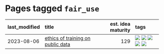 # Pages tagged `fair_use`

|last_modified|title|est. idea maturity|tags
|:---|:---|---:|:---|
|2023-08-06|[ethics of training on public data](../ethics_of_public_data.md)|129|[![](https://img.shields.io/badge/tag-ai_ethics-926797)](../tags/ai_ethics.md) [![](https://img.shields.io/badge/tag-ethics-e2ec85)](../tags/ethics.md) [![](https://img.shields.io/badge/tag-fair_use-8b768)](../tags/fair_use.md) [![](https://img.shields.io/badge/tag-philosophy-fe4dc)](../tags/philosophy.md) [![](https://img.shields.io/badge/tag-remix_culture-3c3258)](../tags/remix_culture.md)|